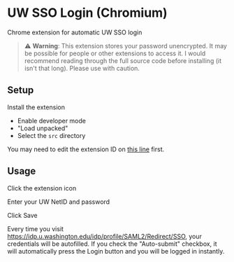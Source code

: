 # UW SSO Login (Chromium)
Chrome extension for automatic UW SSO login

> :warning: **Warning**: This extension stores your password unencrypted. It may be possible for people or other extensions to access it. I would recommend reading through the full source code before installing (it isn't that long). Please use with caution.

## Setup
Install the extension
- Enable developer mode
- "Load unpacked"
- Select the `src` directory

You may need to edit the extension ID on [this line](https://github.com/kaedenbrinkman/uw-sso-login/blob/c94e9b42e9d9be08c03a68bc49bbecaebbc54ada/src/autofill.js#L22) first.

## Usage
Click the extension icon

Enter your UW NetID and password

Click Save

Every time you visit https://idp.u.washington.edu/idp/profile/SAML2/Redirect/SSO, your credentials will be autofilled. If you check the "Auto-submit" checkbox, it will automatically press the Login button and you will be logged in instantly.
